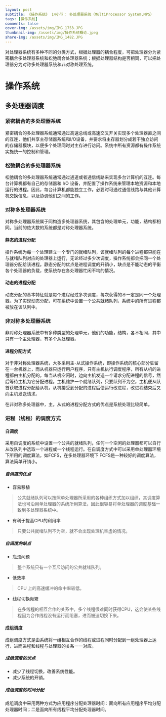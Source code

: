 ```yaml
---
layout: post
subtitle: 《操作系统》 14小节： 多处理器系统（MultiProcessor System,MPS）
tags: [操作系统]
comments: false
cover-img: /assets/img/IMG_1753.JPG
thumbnail-img: /assets/img/操作系统概论.jpeg
share-img: /assets/img/IMG_1482.JPG
---
```


 对处理器系统有多种不同的分类方式，根据处理器的耦合程度，可把处理器分为紧密耦合多处理器系统和松弛耦合处理器系统；根据处理器结构是否相同，可以把处理器分为对称多处理器系统和非对称处理系统。

# 操作系统

##  多处理器调度

### 紧密耦合的多处理器系统

紧密耦合的多处理器系统通常通过高速总线或高速交叉开关实现多个处理器直之间的互连，他们共享主存储器系统和I/O设备，并要求将主存器划分成若干独立访问的存储器模块，以便多个处理同时对主存进行访问。系统中所有资源都有操作系统实施统一的控制和管理。

### 松弛耦合的多处理器系统

松弛耦合的多处理器系统通常通过通道或者通信线路来实现多台计算机的互连。每台计算机都有自己的存储器和 I/O 设备，并配置了操作系统来管理本地资源和本地运行的进程。因此，每台计算机都能独立工作，必要时可通过通信线路与其他计算机交换信息，以及协调他们之间的工作。

### 对称多处理器系统

对称多处理器系统属于同构造多处理器系统，其包含的处理单元，功能，结构都相同。当前的绝大数的系统都是对称处理器系统。

#### 静态的进程分配

操作系统为每一个处理建立一个专门的就绪队列，该就绪队列的每个进程都只能在与就绪队列对应的处理器上运行，无论经过多少次调度，操作系统都会把同一个处理器分配给该进程。静态分配的优点是进程调度的开销小，缺点是不能动态的平衡各个处理器的负载，使系统存在各处理器忙闲不均的情况。

#### 动态的进程分配

动态分配的基本特征就是每个进程经过多次调度，每次获得的不一定是同一个处理器。为了实现动态分配，可在系统中设置一个公共就绪队列，系统中的所有进程都被放在该队列中。

### 非对称多处理器系统

非对称处理器系统中有多种类型的处理单元，他们的功能，结构，各不相同，其中只有一个主处理器，有多个从处理器。

#### 进程分配方式

对于非对称处理器系统，大多采用主-从式操作系统，即操作系统的核心部分驻留在一台机器上，而从机器只运行用户程序，只有主机执行调度程序，所有从机的进程都由主机分配的。每当从机空闲时，边向主机发送一个请求分配进程的信号，然后等待主机为它分配进程。主机维护一个就绪队列，只要队列不为空，主机便从队首获取进程分配给从机，从机接受到分配的进程后便运行改进程，改进程结束后又向主机发送请求。

在非对称多处理器中，主，从式的进程分配方式的优点是系统处理比较简单。


### 进程（线程）的调度方式

#### 自调度

采用自调度的系统中设置一个公共的就绪队列，任何一个空闲的处理器都可以自行从改队列中选取一个进程或一个线程运行。在自调度方式中可以采用单处理器环境下所用的调度算法，如FCFS，在多处理器环境下 FCFS是一种较好的调度算法，算法简单开销小。

##### 自调度的优点

- 容易移植
> 公共就绪队列可以按照单处理器所采用的各种组织方式加以组织，其调度算法也可沿用单处理器的系统所用算法，因此很容易将单处理器的调度基础一致到多处理器系统中。

- 有利于提高CPU的利用率
> 只要公共就绪队列不为空，就不会出现处理机空虚的情况。

##### 自调度的缺点

- 瓶颈问题
> 整个系统只有一个互斥访问的公共就绪队列。

- 低效率
> CPU 上的高速缓冲的命中率较低。

- 线程切换频繁
> 在多线程的相互合作的关系中，多个线程很难同时获得CPU，这会使某些线程因为合作线程没有运行而阻塞，进而被迫切换下来。

#### 成组调度

成组调度方式是由系统将一组相互合作的线程或进程同时分配到一组处理器上运行，进而进程和线程与处理器的关系一一对应。

##### 成组调度的优点

- 减少了线程切换，改善系统性能。
- 减少系统的开销。

##### 成组调度的时间分配

成组调度中采用两种方式为应用程序分配处理器时间：面向所有应用程序平均分配处理器时间；二是面向所有线程平均分配处理器时间。



